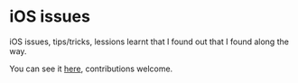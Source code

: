 # iOS issues

iOS issues, tips/tricks, lessions learnt that I found out that I found along the way. 

You can see it [here](https://github.com/vinhnx/iOS-issues/issues), contributions welcome.
